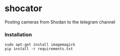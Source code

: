 # shocator
Posting cameras from Shodan to the telegram channel

### Installation

```
sudo apt-get install imagemagick
pip install -r requirements.txt
```

